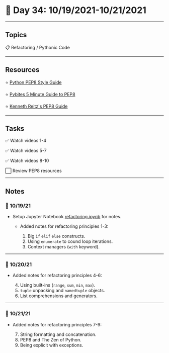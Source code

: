 # :calendar: Day 34: 10/19/2021-10/21/2021

---

## Topics

:clipboard: Refactoring / Pythonic Code

---

## Resources

:star: [Python PEP8 Style Guide](https://www.python.org/dev/peps/pep-0008/)

:star: [Pybites 5 Minute Guide to PEP8](https://pybit.es/pep8.html)

:star: [Kenneth Reitz's PEP8 Guide](https://pep8.org/)

---

## Tasks

:white_check_mark: Watch videos 1-4

:white_check_mark: Watch videos 5-7

:white_check_mark: Watch videos 8-10

:white_large_square: Review PEP8 resources

---

## Notes

### :notebook: 10/19/21

- Setup Jupyter Notebook [refactoring.ipynb](refactoring.ipynb) for notes.
    - Added notes for refactoring principles 1-3:

        1. Big `if` `elif` `else` constructs.
        2. Using `enumerate` to cound loop iterations.
        3. Context managers (`with` keyword).

---

### :notebook: 10/20/21

- Added notes for refactoring principles 4-6:

    4. Using built-ins (`range`, `sum`, `min`, `max`).
    5. `tuple` unpacking and `namedtuple` objects.
    6. List comprehensions and generators.

---

### :notebook: 10/21/21

- Added notes for refactoring principles 7-9:

    7. String formatting and concatenation.
    8. PEP8 and The Zen of Python.
    9. Being explicit with exceptions.
